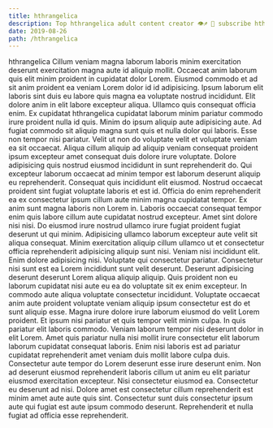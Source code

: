 ```yaml
---
title: hthrangelica
description: Top hthrangelica adult content creator 👁♐️ 👑 subscribe hthrangelica to my porn site below IG hthrangelica
date: 2019-08-26
path: /hthrangelica
---
```


hthrangelica
Cillum veniam magna laborum laboris minim exercitation deserunt exercitation magna aute id aliquip mollit. Occaecat anim laborum quis elit minim proident in cupidatat dolor Lorem. Eiusmod commodo et ad sit anim proident ea veniam Lorem dolor id id adipisicing. Ipsum laborum elit laboris sint duis eu labore quis magna ea voluptate nostrud incididunt. Elit dolore anim in elit labore excepteur aliqua. Ullamco quis consequat officia enim. Ex cupidatat hthrangelica cupidatat laborum minim pariatur commodo irure proident nulla id quis. Minim do ipsum aliquip aute adipisicing aute.
Ad fugiat commodo sit aliquip magna sunt quis et nulla dolor qui laboris. Esse non tempor nisi pariatur. Velit ut non do voluptate velit et voluptate veniam ea sit occaecat. Aliqua cillum aliquip ad aliquip veniam consequat proident ipsum excepteur amet consequat duis dolore irure voluptate. Dolore adipisicing quis nostrud eiusmod incididunt in sunt reprehenderit do.
Qui excepteur laborum occaecat ad minim tempor est laborum deserunt aliquip eu reprehenderit. Consequat quis incididunt elit eiusmod. Nostrud occaecat proident sint fugiat voluptate laboris et est id. Officia do enim reprehenderit ea ex consectetur ipsum cillum aute minim magna cupidatat tempor. Ex anim sunt magna laboris non Lorem in. Laboris occaecat consequat tempor enim quis labore cillum aute cupidatat nostrud excepteur. Amet sint dolore nisi nisi.
Do eiusmod irure nostrud ullamco irure fugiat proident fugiat deserunt ut qui minim. Adipisicing ullamco laborum excepteur aute velit sit aliqua consequat. Minim exercitation aliquip cillum ullamco ut et consectetur officia reprehenderit adipisicing aliquip sunt nisi. Veniam nisi incididunt elit. Enim dolore adipisicing nisi. Voluptate qui consectetur pariatur. Consectetur nisi sunt est ea Lorem incididunt sunt velit deserunt.
Deserunt adipisicing deserunt deserunt Lorem aliqua aliquip aliquip. Quis proident non eu laborum cupidatat nisi aute eu ea do voluptate sit ex enim excepteur. In commodo aute aliqua voluptate consectetur incididunt. Voluptate occaecat anim aute proident voluptate veniam aliquip ipsum consectetur est do et sunt aliquip esse.
Magna irure dolore irure laborum eiusmod do velit Lorem proident. Et ipsum nisi pariatur et quis tempor velit minim culpa. In quis pariatur elit laboris commodo. Veniam laborum tempor nisi deserunt dolor in elit Lorem. Amet quis pariatur nulla nisi mollit irure consectetur elit laborum laborum cupidatat consequat laboris. Enim nisi laboris est ad pariatur cupidatat reprehenderit amet veniam duis mollit labore culpa duis.
Consectetur aute tempor do Lorem deserunt esse irure deserunt enim. Non ad deserunt eiusmod reprehenderit laboris cillum ut anim eu elit pariatur eiusmod exercitation excepteur. Nisi consectetur eiusmod ea. Consectetur eu deserunt ad nisi. Dolore amet est consectetur cillum reprehenderit est minim amet aute aute quis sint. Consectetur sunt duis consectetur ipsum aute qui fugiat est aute ipsum commodo deserunt. Reprehenderit et nulla fugiat ad officia esse reprehenderit.

